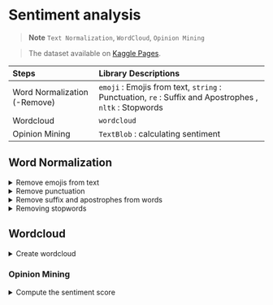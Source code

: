 # Sentiment analysis

> **Note**
> `Text Normalization`, `WordCloud`, `Opinion Mining`
 
> The dataset available on [Kaggle Pages](https://www.kaggle.com/datasets/thedevastator/facebook-posts-of-amazon-tourism).


| Steps | Library Descriptions |
| :---          | :---         |
| Word Normalization (-Remove) | `emoji` :  Emojis from text, `string` : Punctuation, `re` : Suffix and Apostrophes , `nltk` : Stopwords |
| Wordcloud | `wordcloud` |
| Opinion Mining | `TextBlob` : calculating sentiment |


## Word Normalization
<details>

<summary> Remove emojis from text</summary>


````
import re
import emoji

# 
def remove_emoji(text):
    # convert emojis to text representation
    text = emoji.demojize(text)
    # remove emojis using regular expressions
    text = re.sub(r':[a-zA-Z_]+:', ' ', text)
    return text

# apply remove_emoji function to each row of value attribute in tidy_df
df['status_message'] = df['status_message'].apply(remove_emoji)
````
</details>


<details>

<summary> Remove punctuation</summary>

```
import string

# define a function to remove punctuation
def remove_punctuation(text):
    for punctuation in string.punctuation:
        text = text.replace(punctuation, '')
    return text

# apply the function to your dataframe
tidy_df['value'] = tidy_df['value'].apply(remove_punctuation)
tidy_df
```
</details>


<details>

<summary> Remove suffix and apostrophes from words </summary>

```
import re

tidy_df['value'] = tidy_df['value'].apply(lambda x: re.sub(r"'s\b|\W+'", "", x))
tidy_df
```
</details>



<details>

<summary> Removing stopwords </summary>

```
import nltk
nltk.download('stopwords')

from nltk.corpus import stopwords
stop_words = stopwords.words('english')

def remove_stopwords(text):
    tokens = nltk.word_tokenize(text)
    filtered_tokens = [token for token in tokens if token.lower() not in stop_words]
    filtered_text = ' '.join(filtered_tokens)
    return filtered_text

tidy_df['value'] = tidy_df['value'].apply(remove_stopwords)
tidy_df
```
</details>



## Wordcloud

<details>

<summary> Create wordcloud </summary>

```
! pip install wordcloud

from wordcloud import WordCloud
import matplotlib.pyplot as plt

# Create a string of all words in the dataframe
all_words = ' '.join(tidy_df['value'])

# Generate the word frequencies
word_frequencies = Counter(all_words.split())

# Remove stopwords
stopwords = set(STOPWORDS)
stopwords.update(['said', 'one', 'will', 'now', 'say', 'said', 'new', 'year'])

# Generate the word cloud
wordcloud = WordCloud(width=1000, height=1000, background_color='white', stopwords=stopwords, min_font_size=10).generate_from_frequencies(word_frequencies)

# Display the generated image:
plt.figure(figsize=(8, 8), facecolor=None) 
plt.imshow(wordcloud) 
plt.axis("off") 
plt.tight_layout(pad=0) 

# Save the image
plt.savefig("wordcloud.png")


```

![download](https://github.com/Copng-py/glowing-waddle/assets/146678457/9508fb9c-869c-41e7-9cff-4bc6861ac53c)

</details>


### Opinion Mining

<details>

<summary> Compute the sentiment score </summary> 

```
import pandas as pd
from textblob import TextBlob

# create a function to compute the sentiment score for each status_message
def get_sentiment_score(message):
    return TextBlob(message).sentiment.polarity

# apply the function to each row of the dataframe and store the result in a new column
tidy_df['sentiment_score'] = tidy_df['value'].apply(get_sentiment_score)

# Create function to the sentiment_score column to get the sentiment class
def get_sentiment_nature(score, threshold=0.5):
    if score > threshold:
        return 'Positive'
    elif score <= 0 :
        return 'Negative'
    else:
        return 'Neutral'  
    
    
# apply the function to the sentiment_score column to get the sentiment class
tidy_df['sentiment_nature'] = tidy_df['sentiment_score'].apply(get_sentiment_nature)
tidy_df
```

</details>
